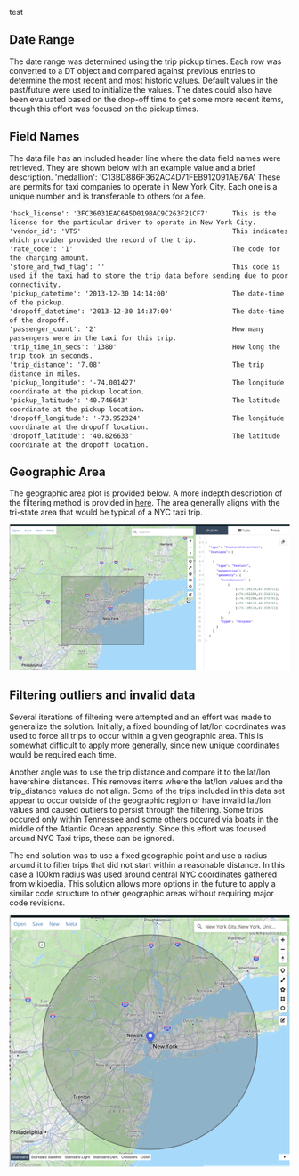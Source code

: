test
## Date Range
The date range was determined using the trip pickup times.  Each row was converted to a DT object and compared against previous entries to determine the most recent and most historic values.  Default values in the past/future were used to initialize the values.  The dates could also have been evaluated based on the drop-off time to get some more recent items, though this effort was focused on the pickup times.

## Field Names
The data file has an included header line where the data field names were retrieved.  They are shown below with an example value and a brief description.
    'medallion': 'C13BD886F362AC4D71FEB912091AB76A'         These are permits for taxi companies to operate in New York City.  Each one is a unique number and is transferable to others for a fee.

    'hack_license': '3FC36031EAC645D019BAC9C263F21CF7'      This is the license for the particular driver to operate in New York City.
    'vendor_id': 'VTS'                                      This indicates which provider provided the record of the trip.
    'rate_code': '1'                                        The code for the charging amount.
    'store_and_fwd_flag': ''                                This code is used if the taxi had to store the trip data before sending due to poor connectivity.
    'pickup_datetime': '2013-12-30 14:14:00'                The date-time of the pickup.
    'dropoff_datetime': '2013-12-30 14:37:00'               The date-time of the dropoff.
    'passenger_count': '2'                                  How many passengers were in the taxi for this trip.
    'trip_time_in_secs': '1380'                             How long the trip took in seconds.
    'trip_distance': '7.08'                                 The trip distance in miles.
    'pickup_longitude': '-74.001427'                        The longitude coordinate at the pickup location.
    'pickup_latitude': '40.746643'                          The latitude coordinate at the pickup location.
    'dropoff_longitude': '-73.952324'                       The longitude coordinate at the dropoff location.
    'dropoff_latitude': '40.826633'                         The latitude coordinate at the dropoff location.

## Geographic Area
The geographic area plot is provided below.  A more indepth description of the filtering method is provided in [here](#filtering).   The area generally aligns with the tri-state area that would be typical of a NYC taxi trip.

![A plot of the coordinates for the large dataset](/GeographicArea.png)


## Filtering outliers and invalid data 
<a name ="filtering"></a>
Several iterations of filtering were attempted and an effort was made to generalize the solution.  Initially, a fixed bounding of lat/lon coordinates was used to force all trips to occur within a given geographic area.  This is somewhat difficult to apply more generally, since new unique coordinates would be required each time.

Another angle was to use the trip distance and compare it to the lat/lon havershine distances.  This removes items where the lat/lon values and the trip_distance values do not align.  Some of the trips included in this data set appear to occur outside of the geographic region or have invalid lat/lon values and caused outliers to persist through the filtering.  Some trips occured only within Tennessee and some others occured via boats in the middle of the Atlantic Ocean apparently.  Since this effort was focused around NYC Taxi trips, these can be ignored.

The end solution was to use a fixed geographic point and use a radius around it to filter trips that did not start within a reasonable distance.  In this case a 100km radius was used around central NYC coordinates gathered from wikipedia.  This solution allows more options in the future to apply a similar code structure to other geographic areas without requiring major code revisions.

![another one](/NYC_Radius.png)
